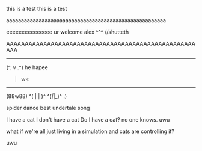 this is a test
this is a test

aaaaaaaaaaaaaaaaaaaaaaaaaaaaaaaaaaaaaaaaaaaaaaaaaaaaaa

eeeeeeeeeeeeeee
ur welcome alex ^^^
//shutteth

AAAAAAAAAAAAAAAAAAAAAAAAAAAAAAAAAAAAAAAAAAAAAAAAAAAAAA
 _______
(^. v .^)
he hapee
>w<
  _____
 (88w88)
^( | | )^
^(_|_|_)^
:)

spider dance best undertale song


I have a cat
I don't have a cat
Do I have a cat?
no one knows. 
uwu

what if we're all just living in a simulation
and cats are controlling it?



uwu